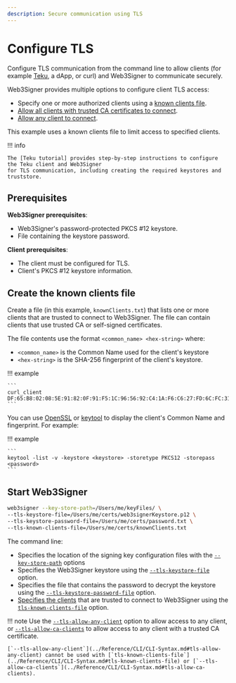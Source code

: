 ```yaml
---
description: Secure communication using TLS
---
```


# Configure TLS

Configure TLS communication from the command line to allow clients
(for example [Teku], a dApp, or curl) and Web3Signer to communicate securely.

Web3Signer provides multiple options to configure client TLS access:

* Specify one or more authorized clients using a [known clients file](#create-the-known-clients-file).
* [Allow all clients with trusted CA certificates to connect].
* [Allow any client to connect].

This example uses a known clients file to limit access to specified clients.

!!! info

    The [Teku tutorial] provides step-by-step instructions to configure the Teku client and Web3Signer
    for TLS communication, including creating the required keystores and truststore.

## Prerequisites

**Web3Signer prerequisites**:

* Web3Signer's password-protected PKCS #12 keystore.
* File containing the keystore password.

**Client prerequisites**:

* The client must be configured for TLS.
* Client's PKCS #12 keystore information.

## Create the known clients file

Create a file (in this example, `knownClients.txt`) that lists one or more clients
that are trusted to connect to Web3Signer. The file can contain clients that use trusted CA
or self-signed certificates.

The file contents use the format `<common_name> <hex-string>` where:

* `<common_name>` is the Common Name used for the client's keystore
* `<hex-string>` is the SHA-256 fingerprint of the client's keystore.

!!! example

    ```
    curl_client DF:65:B8:02:08:5E:91:82:0F:91:F5:1C:96:56:92:C4:1A:F6:C6:27:FD:6C:FC:31:F2:BB:90:17:22:59:5B:50
    ```

You can use [OpenSSL](https://www.openssl.org/) or
[keytool](https://docs.oracle.com/javase/6/docs/technotes/tools/solaris/keytool.html)
to display the client's Common Name and fingerprint. For example:

!!! example

    ```
    keytool -list -v -keystore <keystore> -storetype PKCS12 -storepass <password>
    ```

## Start Web3Signer

```bash
web3signer --key-store-path=/Users/me/keyFiles/ \
--tls-keystore-file=/Users/me/certs/web3signerKeystore.p12 \
--tls-keystore-password-file=/Users/me/certs/password.txt \
--tls-known-clients-file=/Users/me/certs/knownClients.txt
```

The command line:

* Specifies the location of the signing key configuration files
    with the [`--key-store-path`](../Reference/CLI/CLI-Syntax.md#key-store-path) options
* Specifies the Web3Signer keystore using the
    [`--tls-keystore-file`](../Reference/CLI/CLI-Syntax.md#tls-keystore-file) option.
* Specifies the file that contains the password to decrypt the keystore using the
    [`--tls-keystore-password-file`](../Reference/CLI/CLI-Syntax.md#tls-keystore-password-file) option.
* [Specifies the clients](#create-the-known-clients-file) that are trusted to connect to Web3Signer
    using the [`tls-known-clients-file`](../Reference/CLI/CLI-Syntax.md#tls-known-clients-file) option.

!!! note
    Use the [`--tls-allow-any-client`](../Reference/CLI/CLI-Syntax.md#tls-allow-any-client) option to allow
    access to any client, or [`--tls-allow-ca-clients`](../Reference/CLI/CLI-Syntax.md#tls-allow-ca-clients)
    to allow access to any client with a trusted CA certificate.

    [`--tls-allow-any-client`](../Reference/CLI/CLI-Syntax.md#tls-allow-any-client) cannot be used with [`tls-known-clients-file`](../Reference/CLI/CLI-Syntax.md#tls-known-clients-file) or [`--tls-allow-ca-clients`](../Reference/CLI/CLI-Syntax.md#tls-allow-ca-clients).

<!-- links -->
[Allow all clients with trusted CA certificates to connect]: ../Reference/CLI/CLI-Syntax.md#tls-allow-ca-clients
[Allow any client to connect]: ../Reference/CLI/CLI-Syntax.md#tls-allow-any-client
[Teku]: https://docs.teku.consensys.net/en/stable/
[Teku tutorial]: https://docs.teku.consensys.net/en/stable/Tutorials/Configure-External-Signer-TLS/
